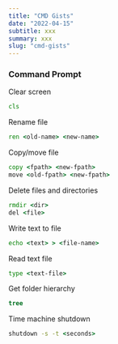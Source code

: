 ```yaml
---
title: "CMD Gists"
date: "2022-04-15"
subtitle: xxx
summary: xxx
slug: "cmd-gists"
---
```


### Command Prompt

Clear screen
```cmd
cls
```

Rename file
```cmd
ren <old-name> <new-name>
```

Copy/move file
```cmd
copy <fpath> <new-fpath>
move <old-fpath> <new-fpath>
```

Delete files and directories
```cmd
rmdir <dir>
del <file>
```

Write text to file
```cmd
echo <text> > <file-name>
```

Read text file
```cmd
type <text-file>
```

Get folder hierarchy
```cmd
tree
```

Time machine shutdown
```cmd
shutdown -s -t <seconds>
```
